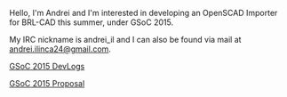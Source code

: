 Hello, I'm Andrei and I'm interested in developing an OpenSCAD Importer
for BRL-CAD this summer, under GSoC 2015.

My IRC nickname is andrei_il and I can also be found via mail at
andrei.ilinca24@gmail.com.

[GSoC 2015 DevLogs](Andrei.ilinca24/logs.md)

[GSoC 2015 Proposal](Andrei.ilinca24/Proposal.md)
